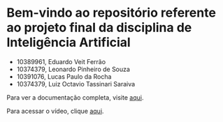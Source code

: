 # Bem-vindo ao repositório referente ao projeto final da disciplina de Inteligência Artificial

- 10389961, Eduardo Veit Ferrão
- 10374379, Leonardo Pinheiro de Souza
- 10391076, Lucas Paulo da Rocha
- 10374379, Luiz Octavio Tassinari Saraiva

Para ver a documentação completa, visite [aqui](https://github.com/R0chaa/Valorant-AI/blob/main/IA_2024S1_Projeto.ipynb).

Para acessar o vídeo, clique [aqui](https://youtu.be/tVaB8iL0jd0).
